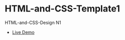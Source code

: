 # HTML-and-CSS-Template1
HTML-and-CSS-Design N1

* [Live Demo](https://mahmoudmostafa11199.github.io/HTML-and-CSS-Template1/)
